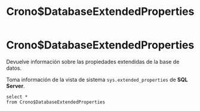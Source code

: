﻿---
SidebarGroup: index-db-views
title: Crono$DatabaseExtendedProperties
Autogenerated: true
---

# Crono$DatabaseExtendedProperties


Devuelve información sobre las propiedades extendidas de la base de datos.

Toma información de la vista de sistema `sys.extended_properties` de **SQL Server**.


```
select *
from Crono$DatabaseExtendedProperties
```
